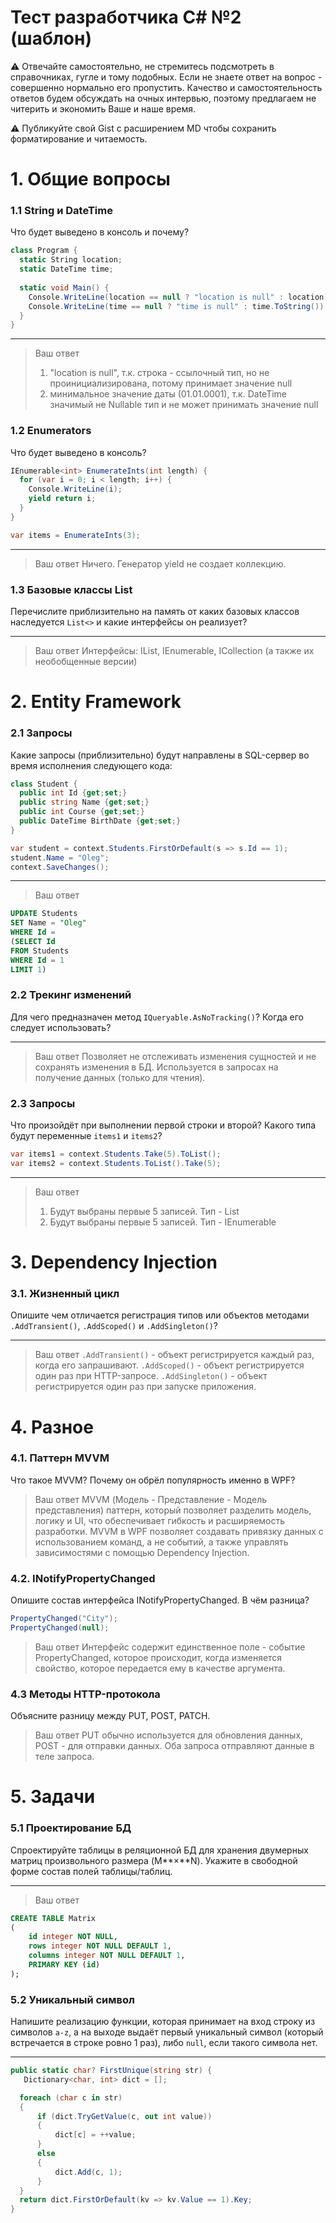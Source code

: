 # Тест разработчика C# №2 (шаблон)

<aside>
⚠️ Отвечайте самостоятельно, не стремитесь подсмотреть в справочниках, гугле и тому подобных. Если не знаете ответ на вопрос - совершенно нормально его пропустить. Качество и самостоятельность ответов будем обсуждать на очных интервью, поэтому предлагаем не читерить и экономить Ваше и наше время.
  
⚠️ Публикуйте свой Gist с расширением MD чтобы сохранить форматирование и читаемость.

</aside>

# 1. Общие вопросы

### 1.1 String и DateTime

Что будет выведено в консоль и почему?

```csharp
class Program {
  static String location;
  static DateTime time;
 
  static void Main() {
    Console.WriteLine(location == null ? "location is null" : location);
    Console.WriteLine(time == null ? "time is null" : time.ToString());
  }
}
```

---

> Ваш ответ
> 1) "location is null", т.к. строка - ссылочный тип, но не проинициализирована, потому принимает значение null
> 2) минимальное значение даты (01.01.0001), т.к. DateTime значимый не Nullable тип и не может принимать значение null

### 1.2 Enumerators

Что будет выведено в консоль?

```csharp
IEnumerable<int> EnumerateInts(int length) {
  for (var i = 0; i < length; i++) {
    Console.WriteLine(i);
    yield return i;
  }
}

var items = EnumerateInts(3);
```

---

> Ваш ответ
> Ничего. Генератор yield не создает коллекцию.

### 1.3 Базовые классы List

Перечислите приблизительно на память от каких базовых классов наследуется `List<>` и какие интерфейсы он реализует?

---

> Ваш ответ
> Интерфейсы: IList<T>, IEnumerable<T>, ICollection<T> (а также их необобщенные версии)

# 2. Entity Framework

### 2.1 Запросы

Какие запросы (приблизительно) будут направлены в SQL-сервер во время исполнения следующего кода:

```csharp
class Student {
  public int Id {get;set;}
  public string Name {get;set;}
  public int Course {get;set;}
  public DateTime BirthDate {get;set;}
}

var student = context.Students.FirstOrDefault(s => s.Id == 1);
student.Name = "Oleg";
context.SaveChanges();
```

---

> Ваш ответ
```sql
UPDATE Students
SET Name = "Oleg"
WHERE Id = 
(SELECT Id 
FROM Students
WHERE Id = 1
LIMIT 1)
```

### 2.2 Трекинг изменений

Для чего предназначен метод `IQueryable.AsNoTracking()`? Когда его следует использовать?

---

> Ваш ответ
> Позволяет не отслеживать изменения сущностей и не сохранять изменения в БД. Используется в запросах на получение данных (только для чтения).

### 2.3 Запросы

Что произойдёт при выполнении первой строки и второй? Какого типа будут переменные `items1` и `items2`?

```csharp
var items1 = context.Students.Take(5).ToList();
var items2 = context.Students.ToList().Take(5);
```

---

> Ваш ответ
> 1) Будут выбраны первые 5 записей. Тип - List<Student>
> 2) Будут выбраны первые 5 записей. Тип - IEnumerable<Student>

# 3. Dependency Injection

### 3.1. Жизненный цикл

Опишите чем отличается регистрация типов или объектов методами `.AddTransient()`, `.AddScoped()` и `.AddSingleton()`?

---

> Ваш ответ
> `.AddTransient()` - объект регистрируется каждый раз, когда его запрашивают.
> `.AddScoped()` - объект регистрируется один раз при HTTP-запросе.
> `.AddSingleton()` - объект регистрируется один раз при запуске приложения.

# 4. Разное

### 4.1. Паттерн MVVM

Что такое MVVM? Почему он обрёл популярность именно в WPF?

> Ваш ответ
> MVVM (Модель - Представление - Модель представления) паттерн, который позволяет разделить модель, логику и UI, что обеспечивает гибкость и расширяемость разработки. MVVM в WPF позволяет создавать привязку данных с использованием команд, а не событий, а также управлять зависимостями с помощью Dependency Injection.

### 4.2. INotifyPropertyChanged

Опишите состав интерфейса INotifyPropertyChanged. В чём разница?

```csharp
PropertyChanged("City");
PropertyChanged(null);
```

> Ваш ответ
> Интерфейс содержит единственное поле - событие PropertyChanged, которое происходит, когда изменяется свойство, которое передается ему в качестве аргумента.

### 4.3 Методы HTTP-протокола

Объясните разницу между PUT, POST, PATCH.

> Ваш ответ
> PUT обычно используется для обновления данных, POST - для отправки данных. Оба запроса отправляют данные в теле запроса.

# 5. Задачи

### 5.1 Проектирование БД

Спроектируйте таблицы в реляционной БД для хранения двумерных матриц произвольного размера (M**×**N). Укажите в свободной форме состав полей таблицы/таблиц.

---

> Ваш ответ
> 
```sql
CREATE TABLE Matrix
(
    id integer NOT NULL,
    rows integer NOT NULL DEFAULT 1,
    columns integer NOT NULL DEFAULT 1,
    PRIMARY KEY (id)
); 
```

### 5.2 Уникальный символ

Напишите реализацию функции, которая принимает на вход строку из символов `a-z`, а на выходе выдаёт первый уникальный символ (который встречается в строке ровно 1 раз), либо `null`, если такого символа нет.

---

```csharp
public static char? FirstUnique(string str) {
   Dictionary<char, int> dict = [];

  foreach (char c in str) 
  { 
      if (dict.TryGetValue(c, out int value))
      {
          dict[c] = ++value;
      }
      else
      {
          dict.Add(c, 1);
      }
  }
  return dict.FirstOrDefault(kv => kv.Value == 1).Key;
}
```
